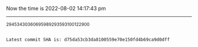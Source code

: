Now the time is 2022-08-02 14:17:43 pm

---

<small>29453430360695989293593100122900</small>

```txt

Latest commit SHA is: d75da53cb3da8100559e70e150fd4b69ca9d0dff
```
